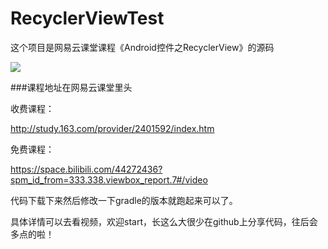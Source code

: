 # RecyclerViewTest
这个项目是网易云课堂课程《Android控件之RecyclerView》的源码

![](https://github.com/TrillGates/RecyclerViewTest/blob/master/6632160680259649418.jpg)

###课程地址在网易云课堂里头

收费课程：

http://study.163.com/provider/2401592/index.htm

免费课程：

https://space.bilibili.com/44272436?spm_id_from=333.338.viewbox_report.7#/video

代码下载下来然后修改一下gradle的版本就跑起来可以了。

具体详情可以去看视频，欢迎start，长这么大很少在github上分享代码，往后会多点的啦！
